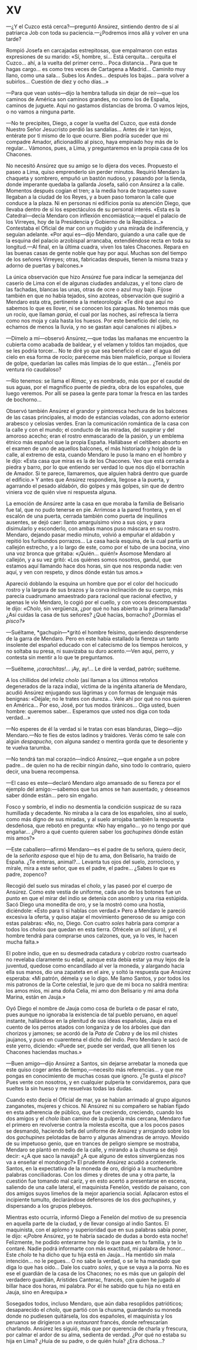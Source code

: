 # XV

—¿Y el Cuzco está cerca?—preguntó Ansúrez, sintiendo dentro de sí al patriarca
Job con toda su paciencia.—¿Podremos irnos allá y volver en una tarde?

Rompió Josefa en carcajadas estrepitosas, que empalmaron con estas expresiones
de su marido: «Sí, hombre, sí... Está cerquita... cerquita el Cuzco... ahí,
a la vuelta del primer cerro... Poca distancia... Para que te hagas cargo... es
como tres veces de Cartagena a Madrid... Caminito muy llano, como una sala...
Subes los Andes... después los bajas... para volver a subirlos... Cuestión de
diez y ocho días...»

—Para que vean ustés—dijo la hembra talluda sin dejar de reír—que los caminos
de América son caminos grandes, no como los de España, caminos de juguete.
Aquí no gastamos distancias de broma. O vamos lejos, o no vamos a ninguna
parte.

—No te precipites, Diego, a coger la vuelta del Cuzco, que está donde Nuestro
Señor Jesucristo perdió las sandalias... Antes de ir tan lejos, entérate por ti
mismo de lo que ocurre. Bien podría suceder que mi compadre Amador,
aficionadillo al pisco, haya empinado hoy más de lo regular... Vámonos, pues,
a Lima, y preguntaremos en la propia casa de los Chacones.

No necesitó Ansúrez que su amigo se lo dijera dos veces. Propuesto el paseo
a Lima, quiso emprenderlo sin perder minutos. Requirió Mendaro la chaqueta
y sombrero, empuñó un bastón nudoso, y pasando por la tienda, donde imperante
quedaba la gallarda Josefa, salió con Ansúrez a la calle. Momentos después
cogían el tren; a la media hora de traqueteo suave llegaban a la ciudad de los
Reyes, y a buen paso tomaron la calle que conduce a la plaza.  Ni en personas
ni edificios ponía su atención Diego, que llevaba dentro de sí los espectáculos
de su personal interés. «Esta es la Catedral—decía Mendaro con inflexión
encomiástica;—aquel el palacio de los Virreyes, hoy de la Presidencia
y Gobierno de la República...» Contestaba el Oficial de mar con un mugido y una
mirada de indiferencia, y seguían adelante. «Por aquí es—dijo Mendaro, guiando
a una calle que de la esquina del palacio arzobispal arrancaba, extendiéndose
recta en toda su longitud.—Al final, en la última cuadra, viven los tales
Chacones. Repara en las buenas casas de gente noble que hay por aquí. Muchas
son del tiempo de los señores Virreyes; otras, fabricadas después, tienen la
misma traza y adorno de puertas y balcones.»

La única observación que hizo Ansúrez fue para indicar la semejanza del caserío
de Lima con el de algunas ciudades andaluzas, y el tono claro de las fachadas,
blancas las unas, otras de ocre o azul muy bajo. Fijose también en que no había
tejados, sino azoteas, observación que sugirió a Mendaro esta otra, pertinente
a la meteorología: «Te diré que aquí no sabemos lo que es llover, ni se conocen
los paraguas. No tenemos más que un rocío, que llaman *garúa*, el cual por las
noches, así refresca la tierra como nos moja y cala hasta los huesos. Por este
beneficio del cielo, no echamos de menos la lluvia, y no se gastan aquí
canalones ni aljibes.»

—Dímelo a mí—observó Ansúrez,—que todas las mañanas me encuentro la cubierta
como acabada de baldear, y el velamen y toldos tan mojados, que se les podría
torcer... No te diré yo que sea beneficio el caer el agua del cielo en esa
forma de rocío; paréceme más bien maleficio, porque si lloviera de golpe,
quedarían las calles más limpias de lo que están... ¿Tenéis por ventura río
caudaloso?

—Río tenemos: se llama el *Rimac*, y es nombrado, más que por el caudal de sus
aguas, por el magnífico puente de piedra, obra de los españoles, que luego
veremos. Por allí se pasea la gente para tomar la fresca en las tardes de
bochorno...

Observó también Ansúrez el grandor y pintoresca hechura de los balcones de las
casas principales, al modo de estancias voladas, con adorno exterior arabesco
y celosías verdes. Eran la comunicación romántica de la casa con la calle y con
el mundo; el conducto de las miradas, del suspirar y del amoroso acecho; eran
el rostro enmascarado de la pasión, y un emblema étnico más español que la
propia España. Hallábase el celtíbero absorto en el examen de uno de aquellos
balcones, el más historiado y holgón de la calle, al extremo de esta, cuando
Mendaro le puso la mano en el hombro y le dijo: «Esta casa que miras es la de
los Chacones. Veo que está cerrada a piedra y barro, por lo que entiendo ser
verdad lo que nos dijo el borrachín de Amador. Si te parece, llamaremos, que
alguien habrá dentro que guarde el edificio.» Y antes que Ansúrez respondiera,
llegose a la puerta, y agarrando el pesado aldabón, dio golpes y más golpes,
sin que de dentro viniera voz de quién vive ni respuesta alguna.

La emoción de Ansúrez ante la casa en que moraba la familia de Belisario fue
tal, que no pudo tenerse en pie. Arrimose a la pared frontera, y en el escalón
de una puerta, cerrada también como puerta de inquilinos ausentes, se dejó
caer: llanto amarguísimo vino a sus ojos, y para disimularlo y esconderlo, con
ambas manos puso máscara en su rostro. Mendaro, dejando pasar medio minuto,
volvió a empuñar el aldabón y repitió los furibundos porrazos... La casa hacía
esquina, de la cual partía un callejón estrecho, y a lo largo de este, como por
el tubo de una bocina, vino una voz bronca que gritaba: «¡Quién...  quién!»
Asomose Mendaro al callejón, y a su vez gritó: «Los quiénes somos nosotros,
gandul, que estamos aquí llamando hace dos horas, sin que nos responda nadie:
ven aquí, y ven con respeto, y dinos dónde están tus amos.»

Apareció doblando la esquina un hombre que por el color del hocicudo rostro
y la largura de sus brazos y la corva inclinación de su cuerpo, más parecía
cuadrumano amaestrado para racional que racional efectivo, y apenas le vio
Mendaro, lo cogió por el cuello, y con voces descompuestas le dijo: *«Cholo*,
sin vergüenza, ¿por qué no has abierto a la primera llamada? ¿Así cuidas la
casa de tus señores? ¿Qué hacías, borracho? ¿Dormías el *pisco?»*

—Suéltame, *gachupín—*gritó el hombre feísimo, queriendo desprenderse de la
garra de Mendaro. Pero en este había estallado la fiereza un tanto insolente
del español educado con el catecismo de los tiempos heroicos, y no soltaba su
presa, ni suavizaba su duro acento.—Ven aquí, perro, y contesta sin mentir a lo
que te preguntamos.

—Suélteme, *¡carachitas!.*.. ¡Ay, ay!... Le diré la verdad, patrón; suélteme.

A los chillidos del infeliz *cholo* (así llaman a los últimos retoños
degenerados de la raza india), víctima de la ingénita altanería de Mendaro,
acudió Ansúrez enjugando sus lágrimas y con formas de lenguaje más benignas:
«Déjale; no le trates con dureza... Vele ahí por qué no nos quieren en
América... Por eso, José, por tus modos tiránicos... Oiga usted, buen hombre:
queremos saber...  Esperamos que usted nos diga con toda verdad...»

—No esperes de él la verdad si le tratas con esas blanduras, Diego—dijo
Mendaro.—No te fíes de estos ladinos y traidores. Verás cómo te sale con algún
*despapucho*, con alguna sandez o mentira gorda que te desoriente y te vuelva
tarumba.

—No tendrá tan mal corazón—indicó Ansúrez,—que engañe a un pobre padre...  de
quien no ha de recibir ningún daño, sino todo lo contrario, quiero decir, una
buena recompensa.

—El caso es este—declaró Mendaro algo amansado de su fiereza por el ejemplo del
amigo:—sabemos que tus amos se han ausentado, y deseamos saber dónde están...
pero sin engaño.

Fosco y sombrío, el indio no desmentía la condición suspicaz de su raza
humillada y decadente. No miraba a la cara de los españoles, sino al suelo,
como más digno de sus miradas, y al suelo arrojaba también la respuesta
desdeñosa, que rebotó en pregunta: «No hay engaño... yo no tengo por qué
engañar... ¿Pero a qué cuento quieren saber los *gachupines* dónde están mis
amos?»

—Este caballero—afirmó Mendaro—es el padre de tu señora, quiero decir, de la
*señorita esposa* que el hijo de tu ama, don Belisario, ha traído de España.
¿Te enteras, animal?... Levanta tus ojos del suelo, zorrocloco, y mírale, mira
a este señor, que es el padre, el padre... ¿Sabes lo que es padre, zopenco?

Recogió del suelo sus miradas el *cholo*, y las paseó por el cuerpo de Ansúrez.
Como este vestía de uniforme, cada uno de los botones fue un punto en que el
mirar del indio se detenía con asombro y una risa estúpida. Sacó Diego una
monedita de oro, y se la mostró como una hostia, diciéndole: «Esto para ti si
hablas con verdad.» Pero a Mendaro le pareció excesiva la oferta, y quiso
atajar el movimiento generoso de su amigo con estas palabras: «No, no, Diego.
Con cuatro *soles* habría para comprar a todos los *cholos* que quedan en esta
tierra. Ofrécele un *sol* (duro), y el hombre tendrá para comprarse unos
calzones, que, ya lo ves, le hacen mucha falta.»

El pobre indio, que en su desmedrada catadura y cobrizo rostro cuarteado no
revelaba claramente su edad, aunque esta debía estar ya muy lejos de la
juventud, quedose como encandilado al ver la moneda, y alargando hacia ella sus
manos, dio una zapateta en el aire, y soltó la respuesta que Ansúrez esperaba:
«Mi patrón, démela y se lo digo. Me llamo Santos, y por todos los mis patronos
de la Corte celestial, le juro que de mi boca no saldrá mentira: los amos míos,
mi ama doña Celia, mi amo don Belisario y mi ama doña Marina, están en Jauja.»

Oyó Diego el nombre de Jauja como cosa de burleta o de pasar el rato, pues
aunque no ignoraba la existencia de tal pueblo peruano, en aquel instante,
hallándose en la plenitud de sus ideas españolas, Jauja era el cuento de los
perros atados con longaniza y de los árboles que dan chorizos y jamones; se
acordó de la *Pata de Cabra* y de los mil chistes jaujanos, y puso en
cuarentena el dicho del indio. Pero Mendaro le sacó de este yerro, diciendo:
«Puede ser, puede ser verdad, que allí tienen los Chacones haciendas muchas.»

—Buen amigo—dijo Ansúrez a Santos, sin dejarse arrebatar la moneda que este
quiso coger antes de tiempo,—necesito más referencias... y que me pongas en
conocimiento de muchas cosas que ignoro. ¿Te gusta el *pisco*? Pues vente con
nosotros, y en cualquier pulpería te convidaremos, para que sueltes la sin
hueso y me resuelvas todas las dudas.

Cuando esto decía el Oficial de mar, ya se habían arrimado al grupo algunos
zanganotes, mujeres y chicos. Ni Ansúrez ni su compañero se habían fijado en
esta adherencia de público, que fue creciendo, creciendo, cuando los dos amigos
y el *cholo* iban camino de la pulpería más cercana, Mendaro fue el primero en
revolverse contra la molesta escolta, que a los pocos pasos se desmandó,
haciendo befa del uniforme de Ansúrez y arrojando sobre los dos *gachupines*
pelotadas de barro y algunas almendras de arroyo. Movido de su impetuoso genio,
que en trances de peligro siempre se mostraba, Mendaro se plantó en medio de la
calle, y mirando a la chusma se dejó decir: «¿A que saco la navaja? ¿A que
alguno de estos sinvergüenzas nos va a enseñar el mondongo?» El prudente
Ansúrez acudió a contenerle. Santos, en la expectativa de la moneda de oro,
dirigió a la muchedumbre palabras conciliadoras. Con los dimes y diretes de una
y otra parte, la cuestión fue tomando mal cariz, y en esto acertó a presentarse
en escena, saliendo de una calle lateral, el maquinista Fenelón, vestido de
paisano, con dos amigos suyos limeños de la mejor apariencia social. Aplacaron
estos el incipiente tumulto, declarándose defensores de los dos *gachupines*,
y dispersando a los grupos plebeyos.

Mientras esto ocurría, informó Diego a Fenelón del motivo de su presencia en
aquella parte de la ciudad, y de llevar consigo al indio Santos. El maquinista,
con el aplomo y superioridad que en sus palabras sabía poner, le dijo: «¡Pobre
Ansúrez, yo te habría sacado de dudas a bordo esta noche! Felizmente, he podido
enterarme hoy de lo que pasa en tu familia, y te lo contaré. Nadie podrá
informarte con más exactitud, mi palabra de honor... Este *cholo* te ha dicho
que tu hija está en Jauja... Ha mentido sin mala intención... no le pegues...
O no sabe la verdad, o se le ha mandado que diga lo que has oído...  Dale los
cuatro *soles*, y que se vaya a la porra. No es ese el guardián de la casa de
los Chacones; no es más que un galopín del verdadero guardián, Arístides
Canterac, francés, con quien he jugado al billar hace dos horas, mi palabra.
Por él he sabido que tu hija no está en Jauja, sino en Arequipa.»

Sosegados todos, incluso Mendaro, que aún daba resoplidos patrióticos;
desaparecido el *cholo*, que partió con la chusma, guardando su moneda donde no
pudiesen quitársela, los dos españoles, el maquinista y los peruanos se
dirigieron a un *restaurant* francés, donde refrescarían charlando. Ansúrez les
siguió, más que por querencia de charla y frescura, por calmar el ardor de su
alma, sedienta de verdad. ¿Por qué no estaba su hija en Lima? ¿Huía de su
padre, o de quién huía? ¿Era dichosa...?
